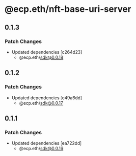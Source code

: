 # @ecp.eth/nft-base-uri-server

## 0.1.3

### Patch Changes

- Updated dependencies [c264d23]
  - @ecp.eth/sdk@0.0.18

## 0.1.2

### Patch Changes

- Updated dependencies [e49a6dd]
  - @ecp.eth/sdk@0.0.17

## 0.1.1

### Patch Changes

- Updated dependencies [ea722dd]
  - @ecp.eth/sdk@0.0.16
